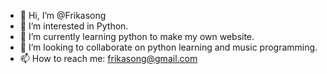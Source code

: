 - 👋 Hi, I’m @Frikasong
- 👀 I’m interested in Python.
- 🌱 I’m currently learning python to make my own website.
- 💞️ I’m looking to collaborate on python learning and music programming.
- 📫 How to reach me: frikasong@gmail.com

<!---
Frikasong/Frikasong is a ✨ special ✨ repository because its `README.md` (this file) appears on your GitHub profile.
You can click the Preview link to take a look at your changes.
--->
